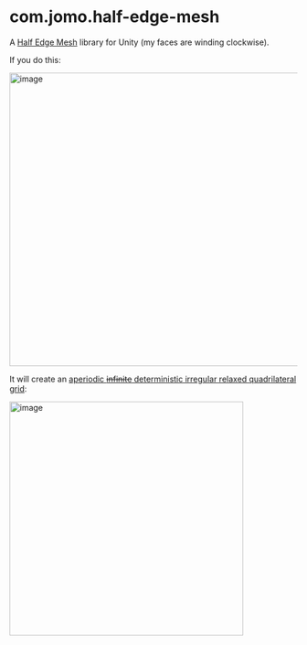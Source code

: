 # com.jomo.half-edge-mesh
A [Half Edge Mesh](https://jerryyin.info/geometry-processing-algorithms/half-edge/) library for Unity (my faces are winding clockwise).


If you do this:

<img width="513" alt="image" src="https://github.com/user-attachments/assets/323470be-fc58-4ab1-8344-619c3a715145" />

It will create an [aperiodic ~~infinite~~ deterministic irregular relaxed quadrilateral grid](https://youtu.be/5xrRTOikBBg?si=GnCBaWe7SyWPD-DS&t=636):



<img width="409" alt="image" src="https://github.com/user-attachments/assets/870df20c-28bd-4203-9220-027b4929095c" />

